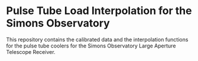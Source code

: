 # Pulse Tube Load Interpolation for the Simons Observatory

This repository contains the calibrated data and the interpolation functions for the pulse tube coolers for the Simons Observatory Large Aperture Telescope Receiver.
